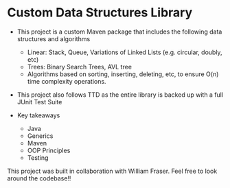 # Custom Data Structures Library
- This project is a custom Maven package that includes the following data structures and algorithms
    - Linear: Stack, Queue, Variations of Linked Lists (e.g. circular, doubly, etc)
    - Trees: Binary Search Trees, AVL tree
    - Algorithms based on sorting, inserting, deleting, etc, to ensure O(n) time complexity operations.

- This project also follows TTD as the entire library is backed up with a full JUnit Test Suite

- Key takeaways
    - Java
    -   Generics
    - Maven
    - OOP Principles
    - Testing


This project was built in collaboration with William Fraser. 
Feel free to look around the codebase!!
